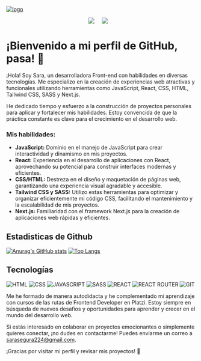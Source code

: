 [![logo](https://media.licdn.com/dms/image/D4E16AQFs6kNPjfePSg/profile-displaybackgroundimage-shrink_350_1400/0/1701292042313?e=1706745600&v=beta&t=z_TGgQFXipZYDrCs50OAhJEBuFLPLfui94osCL3KASQ)](https://sarasegura.github.io/sara-segura-personal-portfolio/)

<p align='center'>
  <a href="https://www.linkedin.com/in/sara-paola-segura/"><img src="https://img.shields.io/badge/linkedin-%230077B5.svg?&style=for-the-badge&logo=linkedin&logoColor=white" /></a>&nbsp;&nbsp;&nbsp;&nbsp;
  <a href="https://platzi.com/p/sarasegura2002/"><img src="https://img.shields.io/badge/Platzi-98CA3F.svg?&style=for-the-badge&logo=platzi&logoColor=white" /></a>&nbsp;&nbsp;&nbsp;&nbsp;
</p>

# ¡Bienvenido a mi perfil de GitHub, pasa! 👋

¡Hola! Soy Sara, un desarrolladora Front-end con habilidades en diversas tecnologías. Me especializo en la creación de experiencias web atractivas y funcionales utilizando herramientas como JavaScript, React, CSS, HTML, Tailwind CSS, SASS y Next.js.

He dedicado tiempo y esfuerzo a la construcción de proyectos personales para aplicar y fortalecer mis habilidades. Estoy convencida de que la práctica constante es clave para el crecimiento en el desarrollo web.

### Mis habilidades:

- **JavaScript:** Dominio en el manejo de JavaScript para crear interactividad y dinamismo en mis proyectos.
- **React:** Experiencia en el desarrollo de aplicaciones con React, aprovechando su potencial para construir interfaces modernas y eficientes.
- **CSS/HTML:** Destreza en el diseño y maquetación de páginas web, garantizando una experiencia visual agradable y accesible.
- **Tailwind CSS y SASS:** Utilizo estas herramientas para optimizar y organizar eficientemente mi código CSS, facilitando el mantenimiento y la escalabilidad de mis proyectos.
- **Next.js:** Familiaridad con el framework Next.js para la creación de aplicaciones web rápidas y eficientes.
  
## Estadisticas de Github

[![Anurag's GitHub stats](https://github-readme-stats.vercel.app/api?username=sarasegura&show_icons=true&theme=dark)](https://github.com/anuraghazra/github-readme-stats)
[![Top Langs](https://github-readme-stats.vercel.app/api/top-langs/?username=sarasegura&layout=compact&theme=dark)](https://github.com/anuraghazra/github-readme-stats)

## Tecnologías

![HTML](https://img.shields.io/badge/HTML5-E34F26?style=for-the-badge&logo=html5&logoColor=white)
![CSS](https://img.shields.io/badge/CSS3-1572B6?style=for-the-badge&logo=css3&logoColor=white)
![JAVASCRIPT](https://img.shields.io/badge/JavaScript-323330?style=for-the-badge&logo=javascript&logoColor=F7DF1E)
![SASS](https://img.shields.io/badge/Sass-CC6699?style=for-the-badge&logo=sass&logoColor=white)
![REACT](https://img.shields.io/badge/React-20232A?style=for-the-badge&logo=react&logoColor=61DAFB)
![REACT ROUTER](https://img.shields.io/badge/React_Router-CA4245?style=for-the-badge&logo=react-router&logoColor=white)
![GIT](https://img.shields.io/badge/Git-F05032?style=for-the-badge&logo=git&logoColor=white)

Me he formado de manera autodidacta y he complementado mi aprendizaje con cursos de las rutas de Frontend Developer en Platzi. Estoy siempre en búsqueda de nuevos desafíos y oportunidades para aprender y crecer en el mundo del desarrollo web.

Si estás interesado en colaborar en proyectos emocionantes o simplemente quieres conectar, ¡no dudes en contactarme! Puedes enviarme un correo a [sarasegura224@gmail.com](mailto:sarasegura224@gmail.com).

¡Gracias por visitar mi perfil y revisar mis proyectos! 🚀
